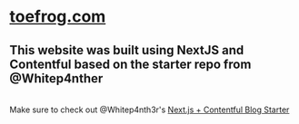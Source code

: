 # [toefrog.com](https://toefrog.com)

## This website was built using NextJS and Contentful based on the starter repo from @Whitep4nther
\
Make sure to check out @Whitep4nth3r's [Next.js + Contentful Blog Starter](https://github.com/whitep4nth3r/nextjs-contentful-blog-starter)

